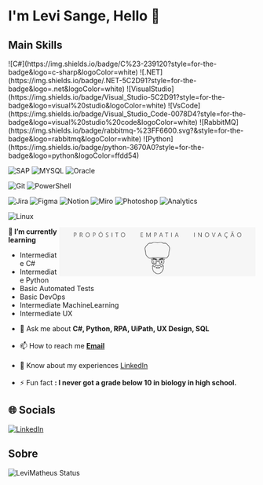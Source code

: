 <!-- Título -->
<h1 align="left">I'm Levi Sange, Hello 👋</h1>

<!-- Logos -->
<h2>Main Skills</h2>
![C#](https://img.shields.io/badge/C%23-239120?style=for-the-badge&logo=c-sharp&logoColor=white)
![.NET](https://img.shields.io/badge/.NET-5C2D91?style=for-the-badge&logo=.net&logoColor=white)
![VisualStudio](https://img.shields.io/badge/Visual_Studio-5C2D91?style=for-the-badge&logo=visual%20studio&logoColor=white)
![VsCode](https://img.shields.io/badge/Visual_Studio_Code-0078D4?style=for-the-badge&logo=visual%20studio%20code&logoColor=white)
![RabbitMQ](https://img.shields.io/badge/rabbitmq-%23FF6600.svg?&style=for-the-badge&logo=rabbitmq&logoColor=white)
![Python](https://img.shields.io/badge/python-3670A0?style=for-the-badge&logo=python&logoColor=ffdd54)

![SAP](https://img.shields.io/badge/SAP-0FAAFF?style=for-the-badge&logo=sap&logoColor=white)
![MYSQL](https://img.shields.io/badge/MySQL-00000F?style=for-the-badge&logo=mysql&logoColor=white)
![Oracle](https://img.shields.io/badge/Oracle-F80000?style=for-the-badge&logo=Oracle&logoColor=white)

![Git](https://img.shields.io/badge/GIT-E44C30?style=for-the-badge&logo=git&logoColor=white)
![PowerShell](https://img.shields.io/badge/Powershell-2CA5E0?style=for-the-badge&logo=powershell&logoColor=white)

![Jira](https://img.shields.io/badge/Jira-0052CC?style=for-the-badge&logo=Jira&logoColor=white)
![Figma](https://img.shields.io/badge/Figma-F24E1E?style=for-the-badge&logo=figma&logoColor=white)
![Notion](https://img.shields.io/badge/Notion-000000?style=for-the-badge&logo=notion&logoColor=white)
![Miro](https://img.shields.io/badge/Miro-050038?style=for-the-badge&logo=Miro&logoColor=white)
![Photoshop](https://img.shields.io/badge/Adobe%20Photoshop-31A8FF?style=for-the-badge&logo=Adobe%20Photoshop&logoColor=black)
![Analytics](https://img.shields.io/badge/Google%20Analytics-E37400?style=for-the-badge&logo=google%20analytics&logoColor=white)

![Linux](https://img.shields.io/badge/Linux-FCC624?style=for-the-badge&logo=linux&logoColor=black)

<!-- Imagem -->
<img src="https://github.com/LeviMatheus/LeviMatheus/blob/main/meu%20novo%20cover.png" height="100px" align="right"/>

<strong>🌱 I’m currently learning</strong>
<ul>
  <li>Intermediate C#</li>
  <li>Intermediate Python</li>
  <li>Basic Automated Tests</li>
  <li>Basic DevOps</li>
  <li>Intermediate MachineLearning</li>
  <li>Intermediate UX</li>
</ul>

- 💬 Ask me about **C#, Python, RPA, UiPath, UX Design, SQL**<br><br>
- 📫 How to reach me **[Email](mailto:levi.matheusmartins@gmail.com)**<br><br>
- 📄 Know about my experiences [LinkedIn](https://www.linkedin.com/in/levi-matheus/)<br><br>
- ⚡ Fun fact **: I never got a grade below 10 in biology in high school.**

## 🌐 Socials
[![LinkedIn](https://img.shields.io/badge/LinkedIn-%230077B5.svg?logo=linkedin&logoColor=white)](https://www.linkedin.com/in/levi-matheus/)

## Sobre
![LeviMatheus Status](https://github-readme-stats.vercel.app/api?username=LeviMatheus&show_icons=true)
<!--![Most used languages](https://github-readme-stats.vercel.app/api/top-langs/?username=LeviMatheus)-->

  
